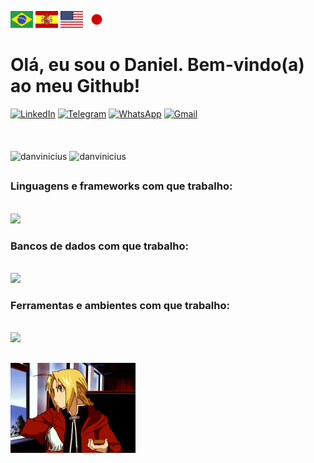 [![pt-br](https://github.com/danvinicius/danvinicius/blob/main/flags/br.png)](https://github.com/danvinicius/danvinicius/blob/master/README.pt.md)
[![es](https://github.com/danvinicius/danvinicius/blob/main/flags/es.png)](https://github.com/danvinicius/danvinicius/blob/master/README.es.md)
[![en](https://github.com/danvinicius/danvinicius/blob/main/flags/us.png)](https://github.com/danvinicius/danvinicius/blob/master/README.md)
[![jp](https://github.com/danvinicius/danvinicius/blob/main/flags/jp.png)](https://github.com/danvinicius/danvinicius/blob/master/README.ja.md)

# Olá, eu sou o Daniel. Bem-vindo(a) ao meu Github!

<div>
    <a href="https://www.linkedin.com/in/danvinicius/" target="_blank"><img src="https://img.shields.io/badge/LinkedIn-0077B5?style=for-the-badge&logo=linkedin&logoColor=white" alt="LinkedIn" title="LinkedIn"/></a>
  <a href="https://t.me/danvinicius" target="_blank"><img src="https://img.shields.io/badge/Telegram-3CA5E0?style=for-the-badge&logo=telegram&logoColor=white" alt="Telegram" title="Telegram"/></a>
    <a href="https://api.whatsapp.com/send?phone=5521981834355&text=Hey, Daniel! What's up?" target="_blank"><img src="https://img.shields.io/badge/WhatsApp-25D366?style=for-the-badge&logo=whatsapp&logoColor=white" alt="WhatsApp" title="WhatsApp"/></a>
  <a href="mailto:viniccius774@gmail.com" target="_blank"><img src="https://img.shields.io/badge/Gmail-D14836?style=for-the-badge&logo=gmail&logoColor=white" alt="Gmail" title="Gmail"/></a>
</div>
<br><br><br>
<div>
    <img height="200em" src="https://github-readme-stats.vercel.app/api/top-langs/?username=danvinicius&layout=compact&langs_count=4&theme=dark&locale=pt-br" alt="danvinicius"/>
    <img height="200em" src="https://github-readme-stats.vercel.app/api?username=danvinicius&show_icons=true&count_private=true&theme=dark&locale=pt-br" alt="danvinicius"/>
</div>

##

### Linguagens e frameworks com que trabalho:
<div style="display: inline-block"><br>
    <a href="https://skillicons.dev">
    <img src="https://skillicons.dev/icons?i=nodejs,typescript,java,spring,vue" />
  </a>
</div>

### Bancos de dados com que trabalho:
<div style="display: inline-block"><br>
    <a href="https://skillicons.dev">
    <img src="https://skillicons.dev/icons?i=mysql,mongo,postgres" />
  </a>
</div>

### Ferramentas e ambientes com que trabalho:
<div style="display: inline-block"><br>
    <a href="https://skillicons.dev">
    <img src="https://skillicons.dev/icons?i=linux,vscode,git,github,figma,wordpress,aws" />
  </a>
</div>

##

<img src='img/edward.gif' alt='Edward Elric' title='Edward Elric' width='200' align='left'>

